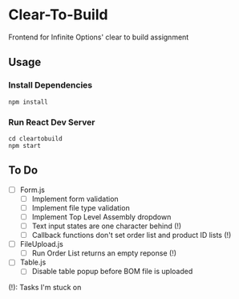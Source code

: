 # Clear-To-Build
Frontend for Infinite Options' clear to build assignment

## Usage
### Install Dependencies
```
npm install
```
### Run React Dev Server
```
cd cleartobuild
npm start
```

## To Do
- [ ] Form.js
  - [ ] Implement form validation
  - [ ] Implement file type validation
  - [ ] Implement Top Level Assembly dropdown
  - [ ] Text input states are one character behind (!)
  - [ ] Callback functions don't set order list and product ID lists (!)
- [ ] FileUpload.js
  - [ ] Run Order List returns an empty reponse (!)
- [ ] Table.js
  - [ ] Disable table popup before BOM file is uploaded

(!): Tasks I'm stuck on


